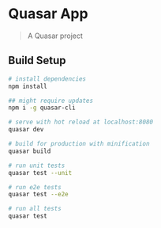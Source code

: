 # Quasar App

> A Quasar project

## Build Setup

``` bash
# install dependencies
npm install

## might require updates
npm i -g quasar-cli

# serve with hot reload at localhost:8080
quasar dev

# build for production with minification
quasar build

# run unit tests
quasar test --unit

# run e2e tests
quasar test --e2e

# run all tests
quasar test
```

